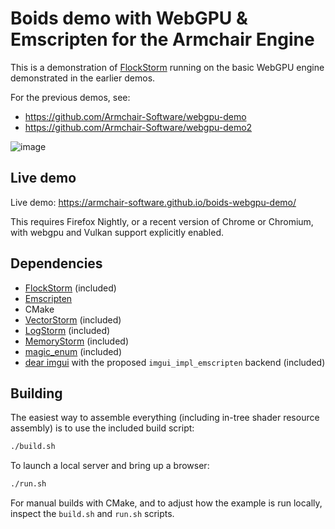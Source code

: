 # Boids demo with WebGPU & Emscripten for the Armchair Engine

This is a demonstration of [FlockStorm](https://github.com/VoxelStorm-Ltd/flockstorm) running on the basic WebGPU engine demonstrated in the earlier demos.

For the previous demos, see:
- https://github.com/Armchair-Software/webgpu-demo
- https://github.com/Armchair-Software/webgpu-demo2

![image](https://github.com/user-attachments/assets/6e757524-1334-420f-991d-7d8a4445eeb4)

## Live demo
Live demo: https://armchair-software.github.io/boids-webgpu-demo/

This requires Firefox Nightly, or a recent version of Chrome or Chromium, with webgpu and Vulkan support explicitly enabled.

## Dependencies
- [FlockStorm](https://github.com/VoxelStorm-Ltd/flockstorm) (included)
- [Emscripten](https://emscripten.org/)
- CMake
- [VectorStorm](https://github.com/Armchair-Software/vectorstorm) (included)
- [LogStorm](https://github.com/VoxelStorm-Ltd/logstorm) (included)
- [MemoryStorm](https://github.com/VoxelStorm-Ltd/memorystorm) (included)
- [magic_enum](https://github.com/Neargye/magic_enum) (included)
- [dear imgui](https://github.com/ocornut/imgui) with the proposed `imgui_impl_emscripten` backend (included)

## Building
The easiest way to assemble everything (including in-tree shader resource assembly) is to use the included build script:
```sh
./build.sh
```

To launch a local server and bring up a browser:
```sh
./run.sh
```

For manual builds with CMake, and to adjust how the example is run locally, inspect the `build.sh` and `run.sh` scripts.
